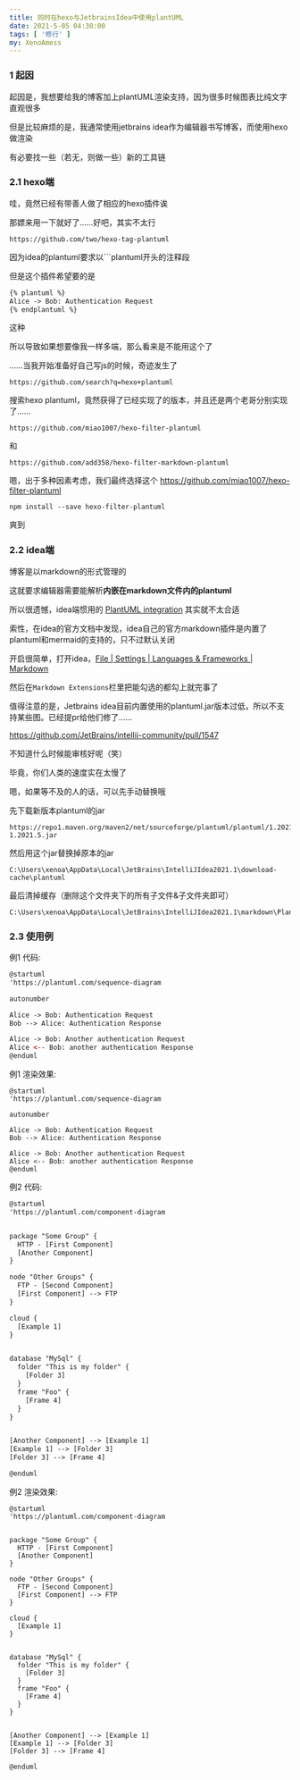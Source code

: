 ```yaml
---
title: 同时在hexo与JetbrainsIdea中使用plantUML
date: 2021-5-05 04:30:00
tags: [ '修行' ]
my: XenoAmess
---
```


### 1 起因

起因是，我想要给我的博客加上plantUML渲染支持，因为很多时候图表比纯文字直观很多

但是比较麻烦的是，我通常使用jetbrains idea作为编辑器书写博客，而使用hexo做渲染

有必要找一些（若无，则做一些）新的工具链

### 2.1 hexo端

哇，竟然已经有带善人做了相应的hexo插件诶

那嫖来用一下就好了……好吧，其实不太行

```http request
https://github.com/two/hexo-tag-plantuml
```

因为idea的plantuml要求以\`\`\`plantuml开头的注释段

但是这个插件希望要的是

```html
{% plantuml %}
Alice -> Bob: Authentication Request
{% endplantuml %}
```

这种

所以导致如果想要像我一样多端，那么看来是不能用这个了

……当我开始准备好自己写js的时候，奇迹发生了

```http request
https://github.com/search?q=hexo+plantuml
```

搜索hexo plantuml，竟然获得了已经实现了的版本，并且还是两个老哥分别实现了……

```http request
https://github.com/miao1007/hexo-filter-plantuml
```

和

```http request
https://github.com/add358/hexo-filter-markdown-plantuml
```

嗯，出于多种因素考虑，我们最终选择这个 https://github.com/miao1007/hexo-filter-plantuml

```shell
npm install --save hexo-filter-plantuml
```

爽到

### 2.2 idea端

博客是以markdown的形式管理的

这就要求编辑器需要能解析**内嵌在markdown文件内的plantuml**

所以很遗憾，idea端惯用的
[PlantUML integration](https://plugins.jetbrains.com/plugin/7017-plantuml-integration)
其实就不太合适

索性，在idea的官方文档中发现，idea自己的官方markdown插件是内置了plantuml和mermaid的支持的，只不过默认关闭

开启很简单，打开idea，[File | Settings | Languages & Frameworks | Markdown](jetbrains://idea/settings?name=Languages+%26+Frameworks--Markdown)

然后在`Markdown Extensions`栏里把能勾选的都勾上就完事了

值得注意的是，Jetbrains idea目前内置使用的plantuml.jar版本过低，所以不支持某些图。已经提pr给他们修了……

https://github.com/JetBrains/intellij-community/pull/1547

不知道什么时候能审核好呢（笑）

毕竟，你们人类的速度实在太慢了

嗯，如果等不及的人的话，可以先手动替换哦

先下载新版本plantuml的jar
```http request
https://repo1.maven.org/maven2/net/sourceforge/plantuml/plantuml/1.2021.5/plantuml-1.2021.5.jar
```

然后用这个jar替换掉原本的jar

```
C:\Users\xenoa\AppData\Local\JetBrains\IntelliJIdea2021.1\download-cache\plantuml
```

最后清掉缓存（删除这个文件夹下的所有子文件&子文件夹即可）

```
C:\Users\xenoa\AppData\Local\JetBrains\IntelliJIdea2021.1\markdown\PlantUMLCodeGeneratingProvider
```


### 2.3 使用例

例1 代码:

```html
@startuml
'https://plantuml.com/sequence-diagram

autonumber

Alice -> Bob: Authentication Request
Bob --> Alice: Authentication Response

Alice -> Bob: Another authentication Request
Alice <-- Bob: another authentication Response
@enduml
```

例1 渲染效果:

```plantuml
@startuml
'https://plantuml.com/sequence-diagram

autonumber

Alice -> Bob: Authentication Request
Bob --> Alice: Authentication Response

Alice -> Bob: Another authentication Request
Alice <-- Bob: another authentication Response
@enduml
```

例2 代码:

```html
@startuml
'https://plantuml.com/component-diagram


package "Some Group" {
  HTTP - [First Component]
  [Another Component]
}

node "Other Groups" {
  FTP - [Second Component]
  [First Component] --> FTP
}

cloud {
  [Example 1]
}


database "MySql" {
  folder "This is my folder" {
    [Folder 3]
  }
  frame "Foo" {
    [Frame 4]
  }
}


[Another Component] --> [Example 1]
[Example 1] --> [Folder 3]
[Folder 3] --> [Frame 4]

@enduml
```

例2 渲染效果:

```plantuml
@startuml
'https://plantuml.com/component-diagram


package "Some Group" {
  HTTP - [First Component]
  [Another Component]
}

node "Other Groups" {
  FTP - [Second Component]
  [First Component] --> FTP
}

cloud {
  [Example 1]
}


database "MySql" {
  folder "This is my folder" {
    [Folder 3]
  }
  frame "Foo" {
    [Frame 4]
  }
}


[Another Component] --> [Example 1]
[Example 1] --> [Folder 3]
[Folder 3] --> [Frame 4]

@enduml
```